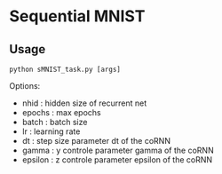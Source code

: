 # Sequential MNIST
## Usage

```
python sMNIST_task.py [args]
```

Options:
- nhid : hidden size of recurrent net
- epochs : max epochs
- batch : batch size
- lr : learning rate
- dt : step size parameter dt of the coRNN
- gamma : y controle parameter gamma of the coRNN
- epsilon : z controle parameter epsilon of the coRNN
